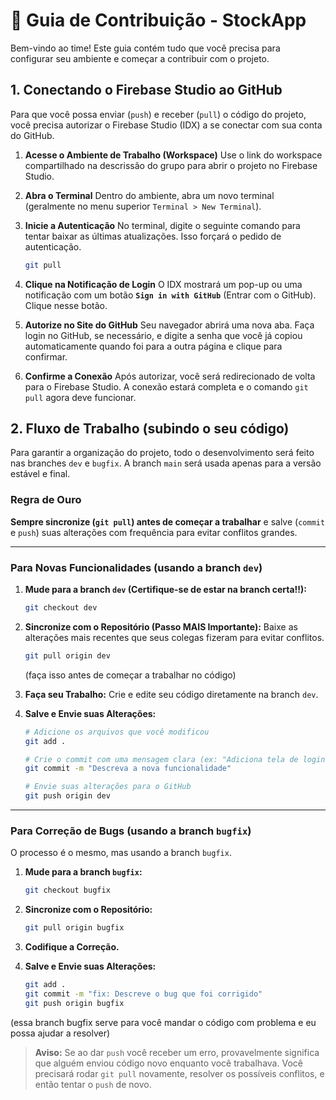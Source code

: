 # 🚀 Guia de Contribuição - StockApp

Bem-vindo ao time! Este guia contém tudo que você precisa para configurar seu ambiente e começar a contribuir com o projeto.

## 1. Conectando o Firebase Studio ao GitHub

Para que você possa enviar (`push`) e receber (`pull`) o código do projeto, você precisa autorizar o Firebase Studio (IDX) a se conectar com sua conta do GitHub.

1.  **Acesse o Ambiente de Trabalho (Workspace)**
    Use o link do workspace compartilhado na descrissão do grupo para abrir o projeto no Firebase Studio.

2.  **Abra o Terminal**
    Dentro do ambiente, abra um novo terminal (geralmente no menu superior `Terminal > New Terminal`).

3.  **Inicie a Autenticação**
    No terminal, digite o seguinte comando para tentar baixar as últimas atualizações. Isso forçará o pedido de autenticação.
    ```bash
    git pull
    ```

4.  **Clique na Notificação de Login**
    O IDX mostrará um pop-up ou uma notificação com um botão **`Sign in with GitHub`** (Entrar com o GitHub). Clique nesse botão.

5.  **Autorize no Site do GitHub**
    Seu navegador abrirá uma nova aba. Faça login no GitHub, se necessário, e digite a senha que você já copiou automaticamente quando foi para a outra página e clique para confirmar.

6.  **Confirme a Conexão**
    Após autorizar, você será redirecionado de volta para o Firebase Studio. A conexão estará completa e o comando `git pull` agora deve funcionar.

## 2. Fluxo de Trabalho (subindo o seu código)

Para garantir a organização do projeto, todo o desenvolvimento será feito nas branches `dev` e `bugfix`. A branch `main` será usada apenas para a versão estável e final.

### Regra de Ouro
**Sempre sincronize (`git pull`) antes de começar a trabalhar** e salve (`commit` e `push`) suas alterações com frequência para evitar conflitos grandes.

---
### Para Novas Funcionalidades (usando a branch `dev`)

1.  **Mude para a branch `dev` (Certifique-se de estar na branch certa!!):**
    ```bash
    git checkout dev
    ```

2.  **Sincronize com o Repositório (Passo MAIS Importante):**
    Baixe as alterações mais recentes que seus colegas fizeram para evitar conflitos.
    ```bash
    git pull origin dev
    ```
    (faça isso antes de começar a trabalhar no código)

3.  **Faça seu Trabalho:**
    Crie e edite seu código diretamente na branch `dev`.

4.  **Salve e Envie suas Alterações:**
    ```bash
    # Adicione os arquivos que você modificou
    git add .

    # Crie o commit com uma mensagem clara (ex: "Adiciona tela de login")
    git commit -m "Descreva a nova funcionalidade"

    # Envie suas alterações para o GitHub
    git push origin dev
    ```
---
### Para Correção de Bugs (usando a branch `bugfix`)

O processo é o mesmo, mas usando a branch `bugfix`.

1.  **Mude para a branch `bugfix`:**
    ```bash
    git checkout bugfix
    ```

2.  **Sincronize com o Repositório:**
    ```bash
    git pull origin bugfix
    ```

3.  **Codifique a Correção.**

4.  **Salve e Envie suas Alterações:**
    ```bash
    git add .
    git commit -m "fix: Descreve o bug que foi corrigido"
    git push origin bugfix
    ```
(essa branch bugfix serve para você mandar o código com problema e eu possa ajudar a resolver)

> **Aviso:** Se ao dar `push` você receber um erro, provavelmente significa que alguém enviou código novo enquanto você trabalhava. Você precisará rodar `git pull` novamente, resolver os possíveis conflitos, e então tentar o `push` de novo.